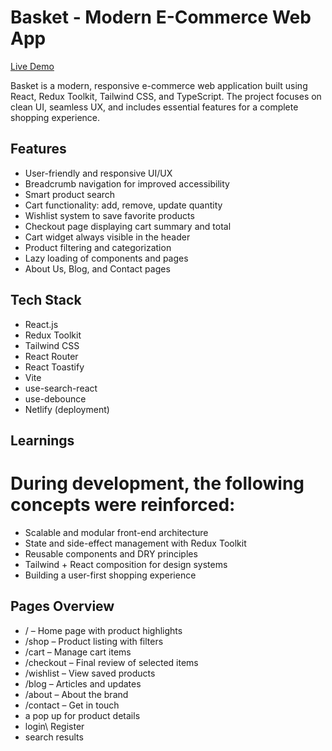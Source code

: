 # Basket - Modern E-Commerce Web App

[Live Demo](https://basket-ecommerce.netlify.app/)  

Basket is a modern, responsive e-commerce web application built using React, Redux Toolkit, Tailwind CSS, and TypeScript. The project focuses on clean UI, seamless UX, and includes essential features for a complete shopping experience.

## Features

- User-friendly and responsive UI/UX
- Breadcrumb navigation for improved accessibility
- Smart product search
- Cart functionality: add, remove, update quantity
- Wishlist system to save favorite products
- Checkout page displaying cart summary and total
- Cart widget always visible in the header
- Product filtering and categorization
- Lazy loading of components and pages
- About Us, Blog, and Contact pages

## Tech Stack

- React.js
- Redux Toolkit
- Tailwind CSS
- React Router
- React Toastify
- Vite
- use-search-react
- use-debounce 
- Netlify (deployment)


## Learnings
# During development, the following concepts were reinforced:
- Scalable and modular front-end architecture
- State and side-effect management with Redux Toolkit
- Reusable components and DRY principles
- Tailwind + React composition for design systems
- Building a user-first shopping experience

## Pages Overview
-  / – Home page with product highlights
-  /shop – Product listing with filters
- /cart – Manage cart items
- /checkout – Final review of selected items
- /wishlist – View saved products
- /blog – Articles and updates
- /about – About the brand
- /contact – Get in touch
- a pop up for product details
- login\ Register
- search results 

